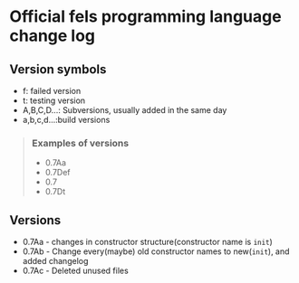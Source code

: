 # Official fels programming language change log

## Version symbols

- f: failed version
- t: testing version
- A,B,C,D...: Subversions, usually added in the same day
- a,b,c,d...:build versions

> ### Examples of versions
> - 0.7Aa
> - 0.7Def
> - 0.7
> - 0.7Dt

## Versions
- 0.7Aa - changes in constructor structure(constructor name is ```init```)
- 0.7Ab - Change every(maybe) old constructor names to new(```init```), and added changelog
- 0.7Ac - Deleted unused files